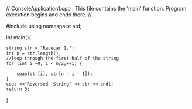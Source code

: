 // ConsoleApplication1.cpp : This file contains the 'main' function. Program execution begins and ends there.
//

#include <iostream>
using namespace std;

int main(){

    string str = "Racecar 1.";
    int n = str.length();
    //loop through the first half of the string 
    for (int i =0; i < n/2;++i) { 

        swap(str[i], str[n - i - 1]);
    }
    cout <<"Reversed  String" << str << endl;
    return 0;
}
